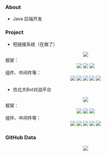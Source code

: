 <!--
**aijisjtu/aijisjtu** is a ✨ _special_ ✨ repository because its `README.md` (this file) appears on your GitHub profile.
### About
* [Resume](https://ice2604-navi.github.io/)
### Status
* passionate
-->

### About
* Java 后端开发

### Project
* 短链接系统（在做了）
<div align="center"> <a href="https://github.com/xiu1zi3/Short-Link"> <img src="https://github-readme-stats.vercel.app/api/pin/?username=xiu1zi3&theme=prussian&repo=Short-Link"/> </a> </div>
框架：
<div align="center">
<img src="https://img.shields.io/badge/-Java-important?style=for-the-badge" />
<img src="https://img.shields.io/badge/-Spring%20Boot-brightgreen?style=for-the-badge" />
<img src="https://img.shields.io/badge/-Spring%20Cloud-blue?style=for-the-badge" />
</div>
组件、中间件等：
<div align="center">
<img src="https://img.shields.io/badge/-MySQL-orange" />
<img src="https://img.shields.io/badge/-RocketMQ-83ef12"/>
<img src="https://img.shields.io/badge/-ShardingSphere-yellow" />
<img src="https://img.shields.io/badge/-Redis-blue"/>
<img src="https://img.shields.io/badge/-Maven-cyan"/>
</div>

* 仿北大Bot对战平台
<div align="center"> <a href="https://github.com/xiu1zi3/Bot-Battle"> <img src="https://github-readme-stats.vercel.app/api/pin/?username=xiu1zi3&theme=prussian&repo=Bot-Battle"/> </a> </div>
框架：
<div align="center">
<img src="https://img.shields.io/badge/-Java-important?style=for-the-badge" />
<img src="https://img.shields.io/badge/-Spring%20Boot-brightgreen?style=for-the-badge" />
<img src="https://img.shields.io/badge/-Spring%20Cloud-blue?style=for-the-badge" />
</div>
组件、中间件等：
<div align="center">
<img src="https://img.shields.io/badge/-MySQL-orange" />
<img src="https://img.shields.io/badge/-WebSocket-83ef12"/>
<img src="https://img.shields.io/badge/-Docker-yellow" />
<img src="https://img.shields.io/badge/-Nginx-blue"/>
<img src="https://img.shields.io/badge/-Maven-cyan"/>
</div>


### GitHub Data

<!-- <div align="center">
<img src="https://github-readme-stats.vercel.app/api?username=aijisjtu&show_icons=true&theme=tokyonight&include_all_commits=true&hide=prs,issues,contribs"/>
</div>-->

<div align="center">
<img src="https://github-readme-stats.vercel.app/api?username=xiu1zi3&theme=tokyonight&count_private=true&show_icons=true&hide_title=true"> </div>
<!-- ![](https://github-readme-stats.vercel.app/api/top-langs/?username=xiu1zi3&layout=compact&theme=tokyonight) -->

<!-- [![aijisjtu's github activity graph](https://github-readme-activity-graph.vercel.app/graph?username=xiu1zi3&theme=tokyo-night)](https://github.com/aijisjtu) -->

<!--<div align="center">
<img src="https://github-readme-stats.vercel.app/api/top-langs/?username=xiu1zi3&theme=compact"/>
</div>-->
